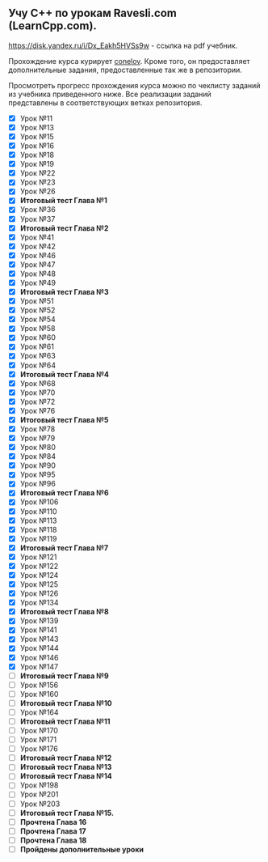 ## Учу C++ по урокам Ravesli.com (LearnCpp.com).

https://disk.yandex.ru/i/Dx_Eakh5HVSs9w - ссылка на pdf учебник.

Прохождение курса курирует [conelov](https://github.com/conelov).
Кроме того, он предоставляет дополнительные задания, предоставленные так же в репозитории.

Просмотреть прогресс прохождения курса можно по чеклисту заданий из учебника приведенного ниже. Все реализации заданий представлены в соответствующих ветках репозитория.

- [x] Урок №11
- [x] Урок №13
- [x] Урок №15 
- [x] Урок №16
- [x] Урок №18
- [x] Урок №19
- [x] Урок №22
- [x] Урок №23
- [x] Урок №26
- [x] **Итоговый тест Глава №1**
- [x] Урок №36
- [x] Урок №37
- [x] **Итоговый тест Глава №2**
- [x] Урок №41
- [x] Урок №42
- [x] Урок №46
- [x] Урок №47
- [x] Урок №48
- [x] Урок №49
- [x] **Итоговый тест Глава №3**
- [x] Урок №51
- [x] Урок №52
- [x] Урок №54
- [x] Урок №58
- [x] Урок №60
- [x] Урок №61
- [x] Урок №63
- [x] Урок №64
- [x] **Итоговый тест Глава №4**
- [x] Урок №68
- [x] Урок №70
- [x] Урок №72
- [x] Урок №76
- [x] **Итоговый тест Глава №5**
- [x] Урок №78
- [x] Урок №79
- [x] Урок №80
- [x] Урок №84
- [x] Урок №90
- [x] Урок №95
- [x] Урок №96
- [x] **Итоговый тест Глава №6**
- [x] Урок №106
- [x] Урок №110
- [x] Урок №113
- [x] Урок №118
- [x] Урок №119
- [x] **Итоговый тест Глава №7**
- [x] Урок №121
- [x] Урок №122
- [x] Урок №124
- [x] Урок №125
- [x] Урок №126
- [x] Урок №134
- [x] **Итоговый тест Глава №8**
- [x] Урок №139
- [x] Урок №141
- [x] Урок №143
- [X] Урок №144
- [X] Урок №146
- [X] Урок №147
- [ ] **Итоговый тест Глава №9**
- [ ] Урок №156
- [ ] Урок №160
- [ ] **Итоговый тест Глава №10**
- [ ] Урок №164
- [ ] **Итоговый тест Глава №11**
- [ ] Урок №170
- [ ] Урок №171
- [ ] Урок №176
- [ ] **Итоговый тест Глава №12**
- [ ] **Итоговый тест Глава №13**
- [ ] **Итоговый тест Глава №14**
- [ ] Урок №198
- [ ] Урок №201
- [ ] Урок №203
- [ ] **Итоговый тест Глава №15.**
- [ ] **Прочтена Глава 16**
- [ ] **Прочтена Глава 17**
- [ ] **Прочтена Глава 18**
- [ ] **Пройдены дополнительные уроки**
